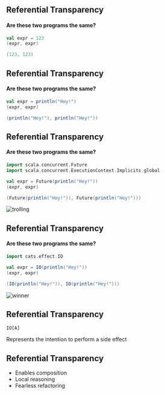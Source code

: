 ## Referential Transparency

#### Are these two programs the same?

```scala
val expr = 123
(expr, expr)
```

```scala
(123, 123)
```


## Referential Transparency

#### Are these two programs the same?

```scala
val expr = println("Hey!")
(expr, expr)
```

```scala
(println("Hey!"), println("Hey!"))
```


## Referential Transparency

#### Are these two programs the same?

```scala
import scala.concurrent.Future
import scala.concurrent.ExecutionContext.Implicits.global
```

```scala
val expr = Future(println("Hey!"))
(expr, expr)
```

```scala
(Future(println("Hey!")), Future(println("Hey!")))
```

![trolling](assets/troll-face.png) <!-- .element: class="fragment" -->


## Referential Transparency

#### Are these two programs the same?

```scala
import cats.effect.IO
```

```scala
val expr = IO(println("Hey!"))
(expr, expr)
```

```scala
(IO(println("Hey!")), IO(println("Hey!")))
```

![winner](assets/gentleman.png) <!-- .element: class="fragment" -->


## Referential Transparency

`IO[A]`

Represents the intention to perform a side effect


## Referential Transparency

- Enables composition
- Local reasoning
- Fearless refactoring

